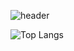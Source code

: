 ![header](https://capsule-render.vercel.app/api?type=waving&color=timeGradient&section=header&text=Well%20Met🤗&fontAlign=70&fontSize=70)

![Top Langs](https://github-readme-stats.vercel.app/api/top-langs/?username=decoyer&layout=compact)
